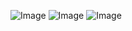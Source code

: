 ![Image](https://github.com/user-attachments/assets/e8833296-77d0-4cae-a69a-0c600b685864)
![Image](https://github.com/user-attachments/assets/d61e58d8-b96a-40c0-b6df-2608ce141e4b)
![Image](https://github.com/user-attachments/assets/5694ecd7-42fa-46e0-938a-7ddb3173509c)
